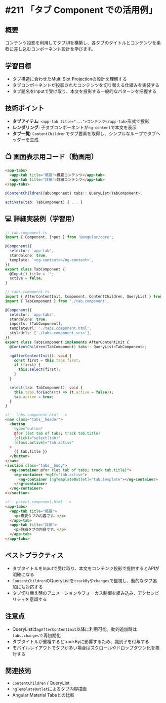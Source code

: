 # #211 「タブ Component での活用例」

## 概要
コンテンツ投影を利用してタブUIを構築し、各タブのタイトルとコンテンツを柔軟に差し込むコンポーネント設計を学びます。

## 学習目標
- タブ構造に合わせたMulti Slot Projectionの設計を理解する
- タブコンポーネントが投影されたコンテンツを切り替える仕組みを実装する
- タブ題名をInputで受け取り、本文を投影する一般的なパターンを把握する

## 技術ポイント
- **タブアイテム**: `<app-tab title="...">コンテンツ</app-tab>`形式で投影
- **レンダリング**: 子タブコンポーネントが`ng-content`で本文を表示
- **タブ一覧**: `ContentChildren`でタブ要素を取得し、シンプルなループでタブヘッダーを生成

## 📺 画面表示用コード（動画用）

```html
<app-tabs>
  <app-tab title="概要">概要コンテンツ</app-tab>
  <app-tab title="詳細">詳細コンテンツ</app-tab>
</app-tabs>
```

```typescript
@ContentChildren(TabComponent) tabs!: QueryList<TabComponent>;
```

```typescript
activate(tab: TabComponent) { ... }
```

## 💻 詳細実装例（学習用）
```typescript
// tab.component.ts
import { Component, Input } from '@angular/core';

@Component({
  selector: 'app-tab',
  standalone: true,
  template: `<ng-content></ng-content>`,
})
export class TabComponent {
  @Input() title = '';
  active = false;
}
```

```typescript
// tabs.component.ts
import { AfterContentInit, Component, ContentChildren, QueryList } from '@angular/core';
import { TabComponent } from './tab.component';

@Component({
  selector: 'app-tabs',
  standalone: true,
  imports: [TabComponent],
  templateUrl: './tabs.component.html',
  styleUrls: ['./tabs.component.scss'],
})
export class TabsComponent implements AfterContentInit {
  @ContentChildren(TabComponent) tabs!: QueryList<TabComponent>;

  ngAfterContentInit(): void {
    const first = this.tabs.first;
    if (first) {
      this.select(first);
    }
  }

  select(tab: TabComponent): void {
    this.tabs.forEach((t) => (t.active = false));
    tab.active = true;
  }
}
```

```html
<!-- tabs.component.html -->
<nav class="tabs__header">
  <button
    type="button"
    @for (let tab of tabs; track tab.title)
    (click)="select(tab)"
    [class.active]="tab.active"
  >
    {{ tab.title }}
  </button>
</nav>
<section class="tabs__body">
  <ng-container @for (let tab of tabs; track tab.title)">
    <ng-container *ngIf="tab.active">
      <ng-container [ngTemplateOutlet]="tab.template"></ng-container>
    </ng-container>
  </ng-container>
></section>
```

```html
<!-- parent.component.html -->
<app-tabs>
  <app-tab title="概要">
    <p>概要タブの内容です。</p>
  </app-tab>
  <app-tab title="詳細">
    <p>詳細タブの内容です。</p>
  </app-tab>
</app-tabs>
```

## ベストプラクティス
- タブタイトルをInputで受け取り、本文をコンテンツ投影で提供するとAPIが明確になる
- `ContentChildren`のQueryListを`trackBy`や`changes`で監視し、動的なタブ追加にも対応する
- タブ切り替え時のアニメーションやフォーカス制御を組み込み、アクセシビリティを意識する

## 注意点
- QueryListは`ngAfterContentInit`以降に利用可能。動的追加時は`tabs.changes`で再初期化
- タブタイトルが重複するとtrackByに影響するため、識別子を付与する
- モバイルレイアウトでタブが多い場合はスクロールやドロップダウン化を検討する

## 関連技術
- `ContentChildren` / QueryList
- `ngTemplateOutlet`によるタブ内容描画
- Angular Material Tabsとの比較



